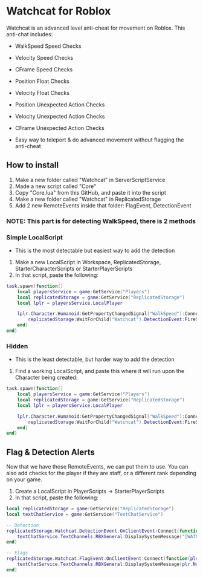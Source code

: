 # Watchcat for Roblox
Watchcat is an advanced level anti-cheat for movement on Roblox.
This anti-chat includes:
- WalkSpeed Speed Checks
- Velocity Speed Checks
- CFrame Speed Checks
- Position Float Checks
- Velocity Float Checks
- Position Unexpected Action Checks
- Velocity Unexpected Action Checks
- CFrame Unexpected Action Checks

- Easy way to teleport & do advanced movement without flagging the anti-cheat
## How to install
1. Make a new folder called "Watchcat" in ServerScriptService
2. Made a new script called "Core"
3. Copy "Core.lua" from this GitHub, and paste it into the script
4. Make a new folder called "Watchcat" in ReplicatedStorage
5. Add 2 new RemoteEvents inside that folder: FlagEvent, DetectionEvent
### NOTE: This part is for detecting WalkSpeed, there is 2 methods
### Simple LocalScript
- This is the most detectable but easiest way to add the detection
1. Make a new LocalScript in Workspace, ReplicatedStorage, StarterCharacterScripts or StarterPlayerScripts
2. In that script, paste the following:
```lua
task.spawn(function()
	local playersService = game:GetService("Players")
	local replicatedStorage = game:GetService("ReplicatedStorage")
	local lplr = playersService.LocalPlayer

	lplr.Character.Humanoid:GetPropertyChangedSignal("WalkSpeed"):Connect(function()
		replicatedStorage:WaitForChild("Watchcat").DetectionEvent:FireServer(lplr.Character.Humanoid.WalkSpeed)
	end)
end)
```
### Hidden
- This is the least detectable, but harder way to add the detection
1. Find a working LocalScript, and paste this where it will run upon the Character being created:
```lua
task.spawn(function()
	local playersService = game:GetService("Players")
	local replicatedStorage = game:GetService("ReplicatedStorage")
	local lplr = playersService.LocalPlayer

	lplr.Character.Humanoid:GetPropertyChangedSignal("WalkSpeed"):Connect(function()
		replicatedStorage:WaitForChild("Watchcat").DetectionEvent:FireServer(lplr.Character.Humanoid.WalkSpeed)
	end)
end)
```
## Flag & Detection Alerts
Now that we have those RemoteEvents, we can put them to use. You can also add checks for the player if they are staff, or a different rank depending on your game.
1. Create a LocalScript in PlayerScripts -> StarterPlayerScripts
2. In that script, paste the following:
```lua
local replicatedStorage = game:GetService("ReplicatedStorage")
local textChatService = game:GetService("TextChatService")

-- Detection
replicatedStorage.Watchcat.DetectionEvent.OnClientEvent:Connect(function(plr)
	textChatService.TextChannels.RBXGeneral:DisplaySystemMessage("[WATCHCAT CHEAT DETECTION] A player has been removed from your game for exploiting.")
end)

-- Flags
replicatedStorage.Watchcat.FlagEvent.OnClientEvent:Connect(function(plr: Player, detection)
	textChatService.TextChannels.RBXGeneral:DisplaySystemMessage(plr.Name.." has flagged "..detection)
end)
```
